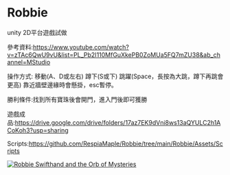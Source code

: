 # Robbie
 
unity 2D平台遊戲試做

參考資料:https://www.youtube.com/watch?v=zTAc6QwU9vU&list=PL_Pb2I110MfGuXkePB0ZoMUa5FQ7mZU38&ab_channel=MStudio

操作方式: 移動(A、D或左右) 蹲下(S或下) 跳躍(Space，長按為大跳，蹲下再跳會更高) 靠近牆壁邊緣時會懸掛，esc暫停。


勝利條件:找到所有寶珠後會開門，進入門後即可獲勝

遊戲成品:https://drive.google.com/drive/folders/17az7EK9dVni8ws13aQYULC2h1ACoKoh3?usp=sharing

Scripts:https://github.com/RespiaMaple/Robbie/tree/main/Robbie/Assets/Scripts

[![Robbie Swifthand and the Orb of Mysteries](https://res.cloudinary.com/marcomontalbano/image/upload/v1682744824/video_to_markdown/images/youtube--2HoDlADwRq0-c05b58ac6eb4c4700831b2b3070cd403.jpg)](https://youtu.be/2HoDlADwRq0 "Robbie Swifthand and the Orb of Mysteries")
